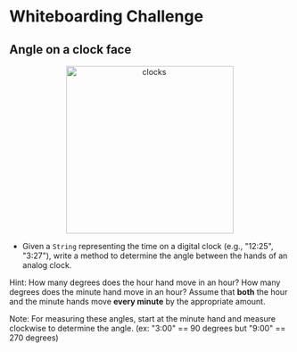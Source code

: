 # Whiteboarding Challenge

## Angle on a clock face

<p align="center">
  <img src="https://curriculum-content.s3.amazonaws.com/module-1/whiteboard-challenge/clock-hand-angle/Image_119_ClockHandAngle.png" alt="clocks" width="300"/>
</p>

* Given a `String` representing the time on a digital clock (e.g., "12:25", "3:27"), write a method to determine the angle between the hands of an analog clock.

Hint: How many degrees does the hour hand move in an hour? How many degrees does the minute hand move in an hour?
Assume that **both** the hour and the minute hands move **every minute** by the appropriate amount.

Note: For measuring these angles, start at the minute hand and measure clockwise to determine the angle. (ex: "3:00" == 90 degrees but "9:00" == 270 degrees) 
